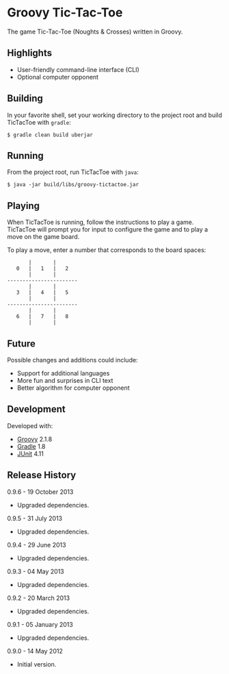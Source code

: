 Groovy Tic-Tac-Toe
==================

The game Tic-Tac-Toe (Noughts & Crosses) written in Groovy.


Highlights
----------

* User-friendly command-line interface (CLI)
* Optional computer opponent


Building
--------

In your favorite shell, set your working directory to the project root and
build TicTacToe with `gradle`:

    $ gradle clean build uberjar


Running
-------

From the project root, run TicTacToe with `java`:

    $ java -jar build/libs/groovy-tictactoe.jar


Playing
-------

When TicTacToe is running, follow the instructions to play a game. TicTacToe
will prompt you for input to configure the game and to play a move on the game
board.

To play a move, enter a number that corresponds to the board spaces:

           |       |
       0   |   1   |   2
           |       |
    -----------------------
           |       |
       3   |   4   |   5
           |       |
    -----------------------
           |       |
       6   |   7   |   8
           |       |


Future
------

Possible changes and additions could include:

* Support for additional languages
* More fun and surprises in CLI text
* Better algorithm for computer opponent


Development
-----------

Developed with:

* [Groovy](http://groovy.codehaus.org/) 2.1.8
* [Gradle](http://www.gradle.org/) 1.8
* [JUnit](http://junit.org/) 4.11


Release History
---------------

0.9.6 - 19 October 2013

* Upgraded dependencies.

0.9.5 - 31 July 2013

* Upgraded dependencies.

0.9.4 - 29 June 2013

* Upgraded dependencies.

0.9.3 - 04 May 2013

* Upgraded dependencies.

0.9.2 - 20 March 2013

* Upgraded dependencies.

0.9.1 - 05 January 2013

* Upgraded dependencies.

0.9.0 - 14 May 2012

* Initial version.
